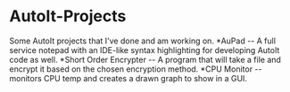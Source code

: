 AutoIt-Projects
===============

Some AutoIt projects that I've done and am working on.
*AuPad -- A full service notepad with an IDE-like syntax highlighting for developing AutoIt code as well.
*Short Order Encrypter -- A program that will take a file and encrypt it based on the chosen encryption method.
*CPU Monitor -- monitors CPU temp and creates a drawn graph to show in a GUI.
